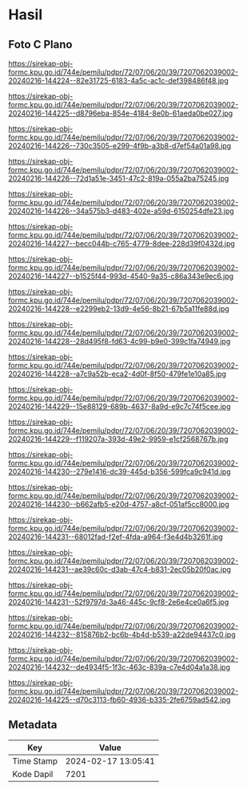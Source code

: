 # Hasil

## Foto C Plano

https://sirekap-obj-formc.kpu.go.id/744e/pemilu/pdpr/72/07/06/20/39/7207062039002-20240216-144224--82e31725-6183-4a5c-ac1c-def398486f48.jpg

https://sirekap-obj-formc.kpu.go.id/744e/pemilu/pdpr/72/07/06/20/39/7207062039002-20240216-144225--d8796eba-854e-4184-8e0b-61aeda0be027.jpg

https://sirekap-obj-formc.kpu.go.id/744e/pemilu/pdpr/72/07/06/20/39/7207062039002-20240216-144226--730c3505-e299-4f9b-a3b8-d7ef54a01a98.jpg

https://sirekap-obj-formc.kpu.go.id/744e/pemilu/pdpr/72/07/06/20/39/7207062039002-20240216-144226--72d1a51e-3451-47c2-819a-055a2ba75245.jpg

https://sirekap-obj-formc.kpu.go.id/744e/pemilu/pdpr/72/07/06/20/39/7207062039002-20240216-144226--34a575b3-d483-402e-a59d-6150254dfe23.jpg

https://sirekap-obj-formc.kpu.go.id/744e/pemilu/pdpr/72/07/06/20/39/7207062039002-20240216-144227--becc044b-c765-4779-8dee-228d39f0432d.jpg

https://sirekap-obj-formc.kpu.go.id/744e/pemilu/pdpr/72/07/06/20/39/7207062039002-20240216-144227--b1525f44-993d-4540-9a35-c86a343e9ec6.jpg

https://sirekap-obj-formc.kpu.go.id/744e/pemilu/pdpr/72/07/06/20/39/7207062039002-20240216-144228--e2299eb2-13d9-4e56-8b21-67b5a11fe88d.jpg

https://sirekap-obj-formc.kpu.go.id/744e/pemilu/pdpr/72/07/06/20/39/7207062039002-20240216-144228--28d495f8-fd63-4c99-b9e0-399c1fa74949.jpg

https://sirekap-obj-formc.kpu.go.id/744e/pemilu/pdpr/72/07/06/20/39/7207062039002-20240216-144228--a7c9a52b-eca2-4d0f-8f50-479fe1e10a85.jpg

https://sirekap-obj-formc.kpu.go.id/744e/pemilu/pdpr/72/07/06/20/39/7207062039002-20240216-144229--15e88129-689b-4637-8a9d-e9c7c74f5cee.jpg

https://sirekap-obj-formc.kpu.go.id/744e/pemilu/pdpr/72/07/06/20/39/7207062039002-20240216-144229--f119207a-393d-49e2-9959-e1cf2568767b.jpg

https://sirekap-obj-formc.kpu.go.id/744e/pemilu/pdpr/72/07/06/20/39/7207062039002-20240216-144230--279e1416-dc39-445d-b356-599fca9c941d.jpg

https://sirekap-obj-formc.kpu.go.id/744e/pemilu/pdpr/72/07/06/20/39/7207062039002-20240216-144230--b662afb5-e20d-4757-a8cf-051af5cc8000.jpg

https://sirekap-obj-formc.kpu.go.id/744e/pemilu/pdpr/72/07/06/20/39/7207062039002-20240216-144231--68012fad-f2ef-4fda-a964-f3e4d4b3261f.jpg

https://sirekap-obj-formc.kpu.go.id/744e/pemilu/pdpr/72/07/06/20/39/7207062039002-20240216-144231--ae39c60c-d3ab-47c4-b831-2ec05b20f0ac.jpg

https://sirekap-obj-formc.kpu.go.id/744e/pemilu/pdpr/72/07/06/20/39/7207062039002-20240216-144231--52f9797d-3a46-445c-9cf8-2e6e4ce0a6f5.jpg

https://sirekap-obj-formc.kpu.go.id/744e/pemilu/pdpr/72/07/06/20/39/7207062039002-20240216-144232--815876b2-bc6b-4b4d-b539-a22de94437c0.jpg

https://sirekap-obj-formc.kpu.go.id/744e/pemilu/pdpr/72/07/06/20/39/7207062039002-20240216-144232--de4934f5-1f3c-463c-839a-c7e4d04a1a38.jpg

https://sirekap-obj-formc.kpu.go.id/744e/pemilu/pdpr/72/07/06/20/39/7207062039002-20240216-144225--d70c3113-fb60-4936-b335-2fe6759ad542.jpg


## Metadata

| Key        | Value               |
| ---------- | ------------------- |
| Time Stamp | 2024-02-17 13:05:41 |
| Kode Dapil | 7201                |



